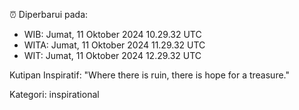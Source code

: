 ⏰ Diperbarui pada:
- WIB: Jumat, 11 Oktober 2024 10.29.32 UTC
- WITA: Jumat, 11 Oktober 2024 11.29.32 UTC
- WIT: Jumat, 11 Oktober 2024 12.29.32 UTC

Kutipan Inspiratif:
"Where there is ruin, there is hope for a treasure."


Kategori: inspirational

